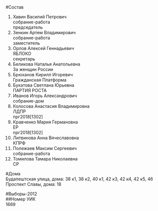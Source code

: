 #Состав  
1. Хавин Василий Петрович  
    собрание-работа  
    председатель  
2. Зенкин Артем Владимирович  
    собрание-работа  
    заместитель  
3. Орлов Алексей Геннадьевич  
    ЯБЛОКО  
    секретарь  
4. Беликова Наталья Анатольевна  
    За женщин России  
5. Брюханов Кирилл Игоревич  
    Гражданская Платформа  
6. Букатова Светлана Юрьевна  
    ПАРТИЯ РОСТА  
7. Иванов Игорь Александрович  
    собрание-дом  
8. Колосова Анастасия Владимировна  
    ЛДПР  
    прг2018[1302]  
9. Кравченко Мария Германовна  
    ЕР  
    прг2018[1302]  
10. Литвинова Анна Вячеславовна  
    КПРФ  
11. Полежаев Максим Сергеевич  
    собрание-работа  
12. Томилова Тамара Николаевна  
    СР  
  
#Дома  
Будапештская улица, дома: 38 к1, 38 к2, 40 к1, 42 к3, 42 к4, 42 к5, 46 Проспект Славы, дома: 18  
  
#Выборы-2012  
##Номер УИК  
1669  
